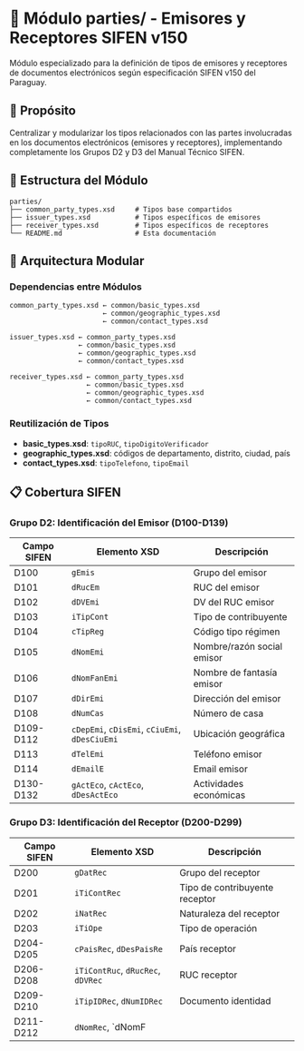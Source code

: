 # 🏢 Módulo parties/ - Emisores y Receptores SIFEN v150

Módulo especializado para la definición de tipos de emisores y receptores de documentos electrónicos según especificación SIFEN v150 del Paraguay.

## 🎯 Propósito

Centralizar y modularizar los tipos relacionados con las partes involucradas en los documentos electrónicos (emisores y receptores), implementando completamente los Grupos D2 y D3 del Manual Técnico SIFEN.

## 📁 Estructura del Módulo

```
parties/
├── common_party_types.xsd     # Tipos base compartidos
├── issuer_types.xsd           # Tipos específicos de emisores
├── receiver_types.xsd         # Tipos específicos de receptores
└── README.md                  # Esta documentación
```

## 🧩 Arquitectura Modular

### **Dependencias entre Módulos**
```
common_party_types.xsd ← common/basic_types.xsd
                       ← common/geographic_types.xsd
                       ← common/contact_types.xsd

issuer_types.xsd ← common_party_types.xsd
                 ← common/basic_types.xsd
                 ← common/geographic_types.xsd
                 ← common/contact_types.xsd

receiver_types.xsd ← common_party_types.xsd
                   ← common/basic_types.xsd
                   ← common/geographic_types.xsd
                   ← common/contact_types.xsd
```

### **Reutilización de Tipos**
- **basic_types.xsd**: `tipoRUC`, `tipoDigitoVerificador`
- **geographic_types.xsd**: códigos de departamento, distrito, ciudad, país
- **contact_types.xsd**: `tipoTelefono`, `tipoEmail`

## 📋 Cobertura SIFEN

### **Grupo D2: Identificación del Emisor (D100-D139)**
| Campo SIFEN | Elemento XSD | Descripción |
|-------------|--------------|-------------|
| D100 | `gEmis` | Grupo del emisor |
| D101 | `dRucEm` | RUC del emisor |
| D102 | `dDVEmi` | DV del RUC emisor |
| D103 | `iTipCont` | Tipo de contribuyente |
| D104 | `cTipReg` | Código tipo régimen |
| D105 | `dNomEmi` | Nombre/razón social emisor |
| D106 | `dNomFanEmi` | Nombre de fantasía emisor |
| D107 | `dDirEmi` | Dirección del emisor |
| D108 | `dNumCas` | Número de casa |
| D109-D112 | `cDepEmi`, `cDisEmi`, `cCiuEmi`, `dDesCiuEmi` | Ubicación geográfica |
| D113 | `dTelEmi` | Teléfono emisor |
| D114 | `dEmailE` | Email emisor |
| D130-D132 | `gActEco`, `cActEco`, `dDesActEco` | Actividades económicas |

### **Grupo D3: Identificación del Receptor (D200-D299)**
| Campo SIFEN | Elemento XSD | Descripción |
|-------------|--------------|-------------|
| D200 | `gDatRec` | Grupo del receptor |
| D201 | `iTiContRec` | Tipo de contribuyente receptor |
| D202 | `iNatRec` | Naturaleza del receptor |
| D203 | `iTiOpe` | Tipo de operación |
| D204-D205 | `cPaisRec`, `dDesPaisRe` | País receptor |
| D206-D208 | `iTiContRuc`, `dRucRec`, `dDVRec` | RUC receptor |
| D209-D210 | `iTipIDRec`, `dNumIDRec` | Documento identidad |
| D211-D212 | `dNomRec`, `dNomF